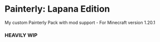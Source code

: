 # Painterly: Lapana Edition
My custom Painterly Pack with mod support - For Minecraft version 1.20.1
### HEAVILY WIP
